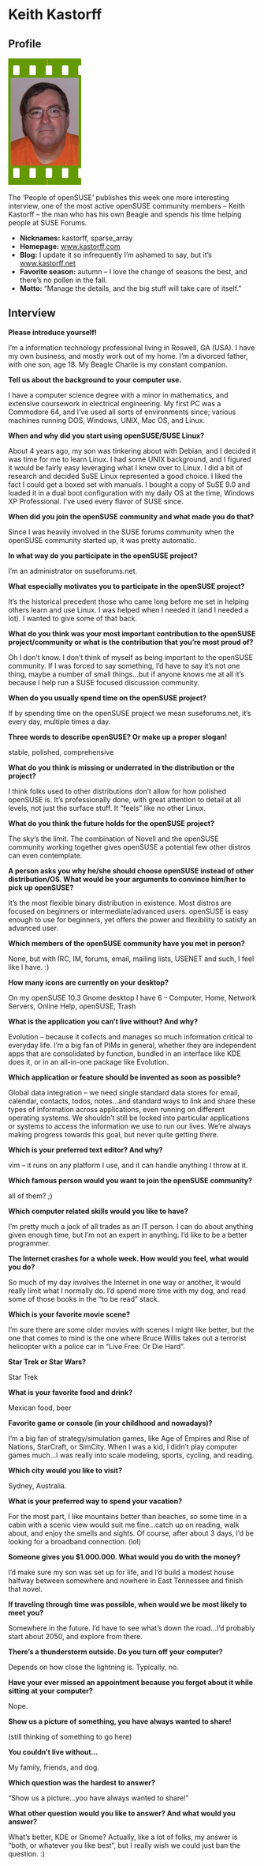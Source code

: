 # Keith Kastorff

## Profile

![Keith Kastorff](images/keith_kastorff.jpg)

The ‘People of openSUSE’ publishes this week one more interesting interview, one of the most active openSUSE community members – Keith Kastorff – the man who has his own Beagle and spends his time helping people at SUSE Forums.

* **Nicknames:** kastorff, sparse_array
* **Homepage:** www.kastorff.com
* **Blog:** I update it so infrequently I’m ashamed to say, but it’s www.kastorff.net
* **Favorite season:** autumn – I love the change of seasons the best, and there’s no pollen in the fall.
* **Motto:** “Manage the details, and the big stuff will take care of itself.”

## Interview

**Please introduce yourself!**

I’m a information technology professional living in Roswell, GA (USA). I have my own business, and mostly work out of my home. I’m a divorced father, with one son, age 18. My Beagle Charlie is my constant companion.


**Tell us about the background to your computer use.**

I have a computer science degree with a minor in mathematics, and extensive coursework in electrical engineering. My first PC was a Commodore 64, and I’ve used all sorts of environments since; various machines running DOS, Windows, UNIX, Mac OS, and Linux.


**When and why did you start using openSUSE/SUSE Linux?**

About 4 years ago, my son was tinkering about with Debian, and I decided it was time for me to learn Linux. I had some UNIX background, and I figured it would be fairly easy leveraging what I knew over to Linux. I did a bit of research and decided SuSE Linux represented a good choice. I liked the fact I could get a boxed set with manuals. I bought a copy of SuSE 9.0 and loaded it in a dual boot configuration with my daily OS at the time, Windows XP Professional. I’ve used every flavor of SUSE since.


**When did you join the openSUSE community and what made you do that?**

Since I was heavily involved in the SUSE forums community when the openSUSE community started up, it was pretty automatic.


**In what way do you participate in the openSUSE project?**

I’m an administrator on suseforums.net.


**What especially motivates you to participate in the openSUSE project?**

It’s the historical precedent those who came long before me set in helping others learn and use Linux. I was helped when I needed it (and I needed a lot). I wanted to give some of that back.


**What do you think was your most important contribution to the openSUSE project/community or what is the contribution that you’re most proud of?**

Oh I don’t know. I don’t think of myself as being important to the openSUSE community. If I was forced to say something, I’d have to say it’s not one thing, maybe a number of small things…but if anyone knows me at all it’s because I help run a SUSE focused discussion community.


**When do you usually spend time on the openSUSE project?**

If by spending time on the openSUSE project we mean suseforums.net, it’s every day, multiple times a day.


**Three words to describe openSUSE? Or make up a proper slogan!**

stable, polished, comprehensive


**What do you think is missing or underrated in the distribution or the project?**

I think folks used to other distributions don’t allow for how polished openSUSE is. It’s professionally done, with great attention to detail at all levels, not just the surface stuff. It “feels” like no other Linux.


**What do you think the future holds for the openSUSE project?**

The sky’s the limit. The combination of Novell and the openSUSE community working together gives openSUSE a potential few other distros can even contemplate.


**A person asks you why he/she should choose openSUSE instead of other distribution/OS. What would be your arguments to convince him/her to pick up openSUSE?**

It’s the most flexible binary distribution in existence. Most distros are focused on beginners or intermediate/advanced users. openSUSE is easy enough to use for beginners, yet offers the power and flexibility to satisfy an advanced user.


**Which members of the openSUSE community have you met in person?**

None, but with IRC, IM, forums, email, mailing lists, USENET and such, I feel like I have. :)


**How many icons are currently on your desktop?**

On my openSUSE 10.3 Gnome desktop I have 6 – Computer, Home, Network Servers, Online Help, openSUSE, Trash


**What is the application you can’t live without? And why?**

Evolution – because it collects and manages so much information critical to everyday life. I’m a big fan of PIMs in general, whether they are independent apps that are consolidated by function, bundled in an interface like KDE does it, or in an all-in-one package like Evolution.


**Which application or feature should be invented as soon as possible?**

Global data integration – we need single standard data stores for email, calendar, contacts, todos, notes…and standard ways to link and share these types of information across applications, even running on different operating systems. We shouldn’t still be locked into particular applications or systems to access the information we use to run our lives. We’re always making progress towards this goal, but never quite getting there.


**Which is your preferred text editor? And why?**

vim – it runs on any platform I use, and it can handle anything I throw at it.


**Which famous person would you want to join the openSUSE community?**

all of them? ;)


**Which computer related skills would you like to have?**

I’m pretty much a jack of all trades as an IT person. I can do about anything given enough time, but I’m not an expert in anything. I’d like to be a better programmer.


**The Internet crashes for a whole week. How would you feel, what would you do?**

So much of my day involves the Internet in one way or another, it would really limit what I normally do. I’d spend more time with my dog, and read some of those books in the “to be read” stack.


**Which is your favorite movie scene?**

I’m sure there are some older movies with scenes I might like better, but the one that comes to mind is the one where Bruce Willis takes out a terrorist helicopter with a police car in “Live Free: Or Die Hard”.


**Star Trek or Star Wars?**

Star Trek


**What is your favorite food and drink?**

Mexican food, beer


**Favorite game or console (in your childhood and nowadays)?**

I’m a big fan of strategy/simulation games, like Age of Empires and Rise of Nations, StarCraft, or SimCity. When I was a kid, I didn’t play computer games much…I was really into scale modeling, sports, cycling, and reading.


**Which city would you like to visit?**

Sydney, Australia.


**What is your preferred way to spend your vacation?**

For the most part, I like mountains better than beaches, so some time in a cabin with a scenic view would suit me fine…catch up on reading, walk about, and enjoy the smells and sights. Of course, after about 3 days, I’d be looking for a broadband connection. (lol)


**Someone gives you $1.000.000. What would you do with the money?**

I’d make sure my son was set up for life, and I’d build a modest house halfway between somewhere and nowhere in East Tennessee and finish that novel.


**If traveling through time was possible, when would we be most likely to meet you?**

Somewhere in the future. I’d have to see what’s down the road…I’d probably start about 2050, and explore from there.


**There’s a thunderstorm outside. Do you turn off your computer?**

Depends on how close the lightning is. Typically, no.


**Have your ever missed an appointment because you forgot about it while sitting at your computer?**

Nope.


**Show us a picture of something, you have always wanted to share!**

(still thinking of something to go here)


**You couldn’t live without…**

My family, friends, and dog.


**Which question was the hardest to answer?**

“Show us a picture…you have always wanted to share!”


**What other question would you like to answer? And what would you answer?**

What’s better, KDE or Gnome? Actually, like a lot of folks, my answer is “both, or whatever you like best”, but I really wish we could just ban the question. :)
